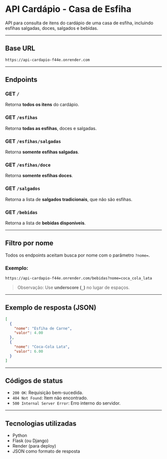 
# API Cardápio - Casa de Esfiha

API para consulta de itens do cardápio de uma casa de esfiha, incluindo esfihas salgadas, doces, salgados e bebidas.

---

## Base URL

```
https://api-cardapio-f44e.onrender.com
```

---

## Endpoints

### GET `/`
Retorna **todos os itens** do cardápio.

### GET `/esfihas`
Retorna **todas as esfihas**, doces e salgadas.

### GET `/esfihas/salgadas`
Retorna **somente esfihas salgadas**.

### GET `/esfihas/doce`
Retorna **somente esfihas doces**.

### GET `/salgados`
Retorna a lista de **salgados tradicionais**, que não são esfihas.

### GET `/bebidas`
Retorna a lista de **bebidas disponíveis**.

---

## Filtro por nome

Todos os endpoints aceitam busca por nome com o parâmetro `?nome=`.

### Exemplo:
```
https://api-cardapio-f44e.onrender.com/bebidas?nome=coca_cola_lata
```

> Observação: Use **underscore (`_`)** no lugar de espaços.

---

## Exemplo de resposta (JSON)

```json
[
  {
    "nome": "Esfiha de Carne",
    "valor": 4.00
  },
  {
    "nome": "Coca-Cola Lata",
    "valor": 6.00
  }
]
```

---

## Códigos de status

- `200 OK`: Requisição bem-sucedida.
- `404 Not Found`: Item não encontrado.
- `500 Internal Server Error`: Erro interno do servidor.

---

## Tecnologias utilizadas

- Python
- Flask (ou Django)
- Render (para deploy)
- JSON como formato de resposta
